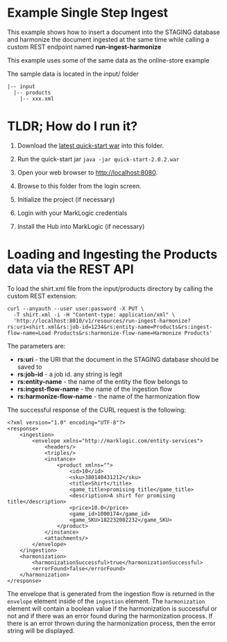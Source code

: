 # Example Single Step Ingest
This example shows how to insert a document into the STAGING database and harmonize the document ingested at the same time while calling a custom REST endpoint named **run-ingest-harmonize**

This example uses some of the same data as the online-store example

The sample data is located in the input/ folder
```
|-- input
  |-- products
    |-- xxx.xml
```

# TLDR; How do I run it?
1. Download the [latest quick-start war](https://github.com/marklogic-community/marklogic-data-hub/releases/download/v2.0.2/quick-start-2.0.2.war) into this folder.

1. Run the quick-start jar `java -jar quick-start-2.0.2.war`

1. Open your web browser to [http://localhost:8080](http://localhost:8080).

1. Browse to this folder from the login screen.

1. Initialize the project (if necessary)

1. Login with your MarkLogic credentials

1. Install the Hub into MarkLogic (if necessary)

# Loading and Ingesting the Products data via the REST API
To load the shirt.xml file from the input/products directory by calling the custom REST extension:

```
curl --anyauth --user user:password -X PUT \
  -T shirt.xml -i -H "Content-type: application/xml" \
  'http://localhost:8010/v1/resources/run-ingest-harmonize?rs:uri=shirt.xml&rs:job-id=1234&rs:entity-name=Products&rs:ingest-flow-name=Load Products&rs:harmonize-flow-name=Harmonize Products'
```

The parameters are:
- **rs:uri** - the URI that the document in the STAGING database should be saved to
- **rs:job-id** - a job id. any string is legit
- **rs:entity-name** - the name of the entity the flow belongs to
- **rs:ingest-flow-name** - the name of the ingestion flow
- **rs:harmonize-flow-name** - the name of the harmonization flow

The successful response of the CURL request is the following:
```
<?xml version="1.0" encoding="UTF-8"?>
<response>
    <ingestion>
        <envelope xmlns="http://marklogic.com/entity-services">
            <headers/>
            <triples/>
            <instance>
                <product xmlns="">
                    <id>10</id>
                    <sku>380140431212</sku>
                    <title>Shirt</title>
                    <game_title>promising title</game_title>
                    <description>A shirt for promising title</description>
                    <price>10.0</price>
                    <game_id>1000174</game_id>
                    <game_SKU>182232002232</game_SKU>
                </product>
            </instance>
            <attachments/>
        </envelope>
    </ingestion>
    <harmonization>
        <harmonizationSuccessful>true</harmonizationSuccessful>
        <errorFound>false</errorFound>
    </harmonization>
</response>
```

The envelope that is generated from the ingestion flow is returned in the `envelope` element inside of the `ingestion` element.  The `harmonization` element will contain a boolean value if the harmonization is successful or not and if there was an error found during the harmonization process.  If there is an error thrown during the harmonization process, then the error string will be displayed.
